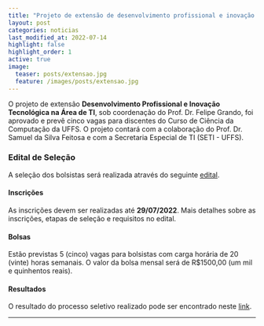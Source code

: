 ```yaml
---
title: "Projeto de extensão de desenvolvimento profissional e inovação tecnológica na área de TI"
layout: post
categories: noticias
last_modified_at: 2022-07-14
highlight: false
highlight_order: 1
active: true
image:
  teaser: posts/extensao.jpg
  feature: /images/posts/extensao.jpg
---
```


O projeto de extensão **Desenvolvimento Profissional e Inovação Tecnológica na Área de TI**, sob coordenação do Prof. Dr. Felipe Grando, foi aprovado e prevê cinco vagas para discentes do Curso de Ciência da Computação da UFFS.
O projeto contará com a colaboração do Prof. Dr. Samuel da Silva Feitosa e com a Secretaria Especial de TI (SETI - UFFS).

### Edital de Seleção

A seleção dos bolsistas será realizada através do seguinte [edital](https://www.uffs.edu.br/UFFS/atos-normativos/edital/gr/2022-0748).

#### Inscrições

As inscrições devem ser realizadas até **29/07/2022**.
Mais detalhes sobre as inscrições, etapas de seleção e requisitos no edital.

#### Bolsas

Estão previstas 5 (cinco) vagas para bolsistas com carga horária de 20 (vinte) horas semanais.
O valor da bolsa mensal será de R$1500,00 (um mil e quinhentos reais).

#### Resultados

O resultado do processo seletivo realizado pode ser encontrado neste [link](https://www.uffs.edu.br/atos-normativos/edital/gr/2022-0879).

---
